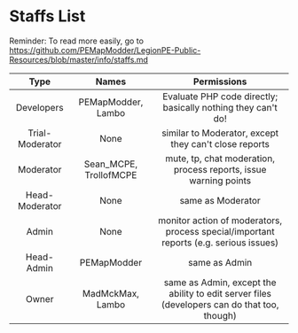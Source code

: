 Staffs List
===
Reminder: To read more easily, go to https://github.com/PEMapModder/LegionPE-Public-Resources/blob/master/info/staffs.md

| Type | Names | Permissions |
| :--: | :--: | :--: |
| Developers | PEMapModder, Lambo | Evaluate PHP code directly; basically nothing they can't do! |
| Trial-Moderator | None | similar to Moderator, except they can't close reports |
| Moderator | Sean_MCPE, TrollofMCPE | mute, tp, chat moderation, process reports, issue warning points |
| Head-Moderator | None | same as Moderator |
| Admin | None | monitor action of moderators, process special/important reports (e.g. serious issues) |
| Head-Admin | PEMapModder | same as Admin |
| Owner | MadMckMax, Lambo | same as Admin, except the ability to edit server files (developers can do that too, though) |
